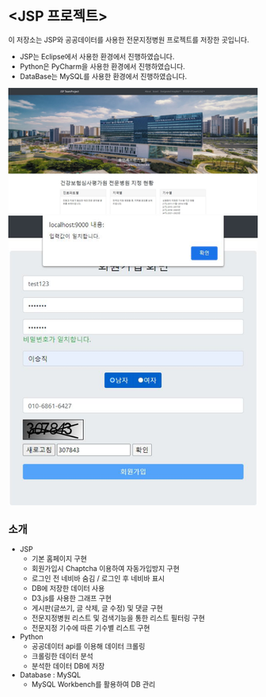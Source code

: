# <JSP 프로젝트>
이 저장소는 JSP와 공공데이터를 사용한 전문지정병원 프로젝트를 저장한 곳입니다.
- JSP는 Eclipse에서 사용한 환경에서 진행하였습니다.
- Python은 PyCharm을 사용한 환경에서 진행하였습니다.
- DataBase는 MySQL를 사용한 환경에서 진행하였습니다.   

![img](JSP_홈화면.JPG)
![img](JSP_회원가입.JPG)

## 소개
- JSP
    - 기본 홈페이지 구현
    - 회원가입시 Chaptcha 이용하여 자동가입방지 구현
    - 로그인 전 네비바 숨김 / 로그인 후 네비바 표시
    - DB에 저장한 데이터 사용
    - D3.js를 사용한 그래프 구현
    - 게시판(글쓰기, 글 삭제, 글 수정) 및 댓글 구현
    - 전문지정병원 리스트 및 검색기능을 통한 리스트 필터링 구현
    - 전문지정 기수에 따른 기수별 리스트 구현
- Python
    - 공공데이터 api를 이용해 데이터 크롤링
    - 크롤링한 데이터 분석
    - 분석한 데이터 DB에 저장
- Database : MySQL
    - MySQL Workbench를 활용하여 DB 관리
